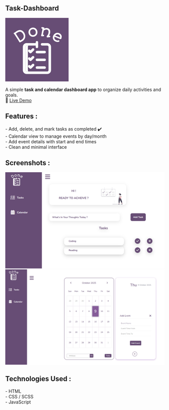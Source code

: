 <h2 style=" text-align=center";> Task-Dashboard</h2>
<img src="imgs/logo.png">

A simple **task and calendar dashboard app** to organize daily activities and goals.  
📌 [Live Demo](https://ghaliah1.github.io/Task-Dashboard/)  

<h2 style=" text-align=center";> Features :</h2>
- Add, delete, and mark tasks as completed ✔️  <br>
- Calendar view to manage events by day/month  <br>
- Add event details with start and end times <br>
- Clean and minimal interface <br>


 <h2 style=" text-align=center";> Screenshots : </h2>

 <img src="imgs/screenshot1.png">  <br>
 <img src="imgs/screenshot2.png"> 

 <h2 style=" text-align=center";>Technologies Used : </h2>
- HTML  <br>
- CSS / SCSS  <br>
- JavaScript  <br>
